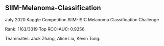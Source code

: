 ## SIIM-Melanoma-Classification

July 2020 Kaggle Competition SIIM-ISIC Melanoma Classification Challenge

Rank: 1163/3319 Top ROC-AUC: 0.9256

Teammates: Jack Zhang, Alice Liu, Kevin Tong.
